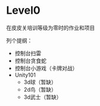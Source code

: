 # Level0

在皮皮关培训等级为零时的作业和项目

列个提纲：

* 控制台扫雷
* 控制台贪食蛇
* 控制台小游戏（卡牌对战）
* Unity101
  * 3d球（暂缺）
  * 2d鸟（暂缺）
  * 3d武士（暂缺）